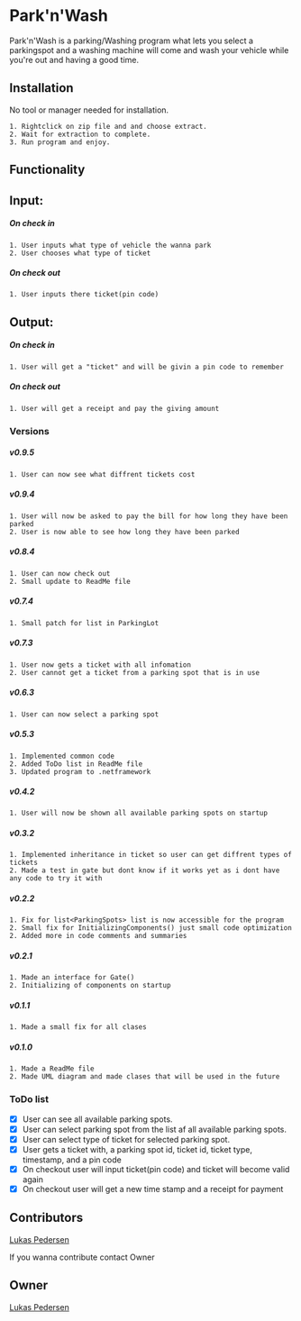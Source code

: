 ﻿# Park'n'Wash

Park'n'Wash is a parking/Washing program what lets you select a parkingspot and a washing machine will come and wash your vehicle while you're out and having a good time.

## Installation

No tool or manager needed for installation.

```
1. Rightclick on zip file and and choose extract.
2. Wait for extraction to complete.
3. Run program and enjoy.
```

## Functionality

## Input:
##### On check in
```
1. User inputs what type of vehicle the wanna park
2. User chooses what type of ticket
```
##### On check out
```
1. User inputs there ticket(pin code)
```
## Output:
##### On check in
```
1. User will get a "ticket" and will be givin a pin code to remember
```
##### On check out
```
1. User will get a receipt and pay the giving amount
```
### Versions
##### v0.9.5
```
1. User can now see what diffrent tickets cost
```
##### v0.9.4
```
1. User will now be asked to pay the bill for how long they have been parked
2. User is now able to see how long they have been parked
```
##### v0.8.4
```
1. User can now check out
2. Small update to ReadMe file
```
##### v0.7.4
```
1. Small patch for list in ParkingLot
```
##### v0.7.3
```
1. User now gets a ticket with all infomation
2. User cannot get a ticket from a parking spot that is in use
```
##### v0.6.3
```
1. User can now select a parking spot
```
##### v0.5.3
```
1. Implemented common code
2. Added ToDo list in ReadMe file
3. Updated program to .netframework
```
##### v0.4.2
```
1. User will now be shown all available parking spots on startup
```
##### v0.3.2
```
1. Implemented inheritance in ticket so user can get diffrent types of tickets
2. Made a test in gate but dont know if it works yet as i dont have any code to try it with
```
##### v0.2.2
```
1. Fix for list<ParkingSpots> list is now accessible for the program
2. Small fix for InitializingComponents() just small code optimization
2. Added more in code comments and summaries
```
##### v0.2.1
```
1. Made an interface for Gate()
2. Initializing of components on startup 
```
##### v0.1.1
```
1. Made a small fix for all clases
```
##### v0.1.0
```
1. Made a ReadMe file
2. Made UML diagram and made clases that will be used in the future
```
### ToDo list
- [x] User can see all available parking spots.
- [x] User can select parking spot from the list af all available parking spots.
- [x] User can select type of ticket for selected parking spot.
- [x] User gets a ticket with, a parking spot id, ticket id, ticket type, timestamp, and a pin code
- [x] On checkout user will input ticket(pin code) and ticket will become valid again
- [x] On checkout user will get a new time stamp and a receipt for payment
## Contributors
[Lukas Pedersen](https://https://github.com/LukasPedersen)


If you wanna contribute contact Owner
## Owner
[Lukas Pedersen](https://https://github.com/LukasPedersen)